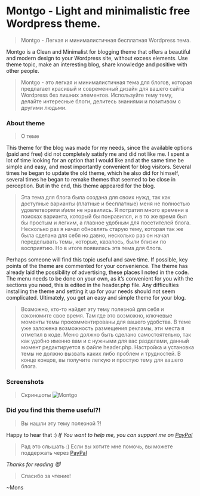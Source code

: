 # Montgo - Light and minimalistic free Wordpress theme.
> Montgo - Легкая и минималистичная бесплатная Wordpress тема.

Montgo is a Clean and Minimalist for blogging theme that offers a beautiful and modern design to your Wordpress site, 
without excess elements. Use theme topic, make an interesting blog, share knowledge and positive with other people.

>Montgo - это легкая и минималистичная тема для блогов, которая предлагает красивый и современный дизайн для вашего сайта Wordpress без лишних элементов. Используйте тему тему, делайте интересные блоги, делитесь знаниями и позитивом с другими людьми.


### About theme
> О теме

This theme for the blog was made for my needs, since the available options (paid and free) did not completely satisfy me and did not like me. I spent a lot of time looking for an option that I would like and at the same time be simple and easy, and most importantly convenient for blog visitors. Several times he began to update the old theme, which he also did for himself, several times he began to remake themes that seemed to be close in perception. But in the end, this theme appeared for the blog.

>Эта тема для блога была создана для своих нужд, так как доступные варианты (платные и бесплатные) меня не полностью удовлетворяли и\или не нравились. Я потратил много времени в поисках варианта, который бы понравился, и в то же время был бы простым и легким, а главное удобным для посетителей блога. Несколько раз я начал обновлять старую тему, которая так же была сделана для себя но давно, несколько раз он начал переделывать темы, которые, казалось, были близки по восприятию. Но в итоге появилась  эта тема для блога.

Perhaps someone will find this topic useful and save time. If possible, key points of the theme are commented for your convenience. The theme has already laid the possibility of advertising, these places I noted in the code. The menu needs to be done on your own, as it’s convenient for you with the sections you need, this is edited in the header.php file. Any difficulties installing the theme and setting it up for your needs should not seem complicated. Ultimately, you get an easy and simple theme for your blog.

>Возможно, кто-то найдет эту тему полезной для себя и сэкономите свое время. Там где это возможно, ключевые моменты темы прокомментированы для вашего удобства. В теме уже заложена возможность размещения рекламы, эти места я отметил в коде. Меню должно быть сделано самостоятельно, так как удобно именно вам и с нужными для вас разделами, данный момент редактируется в файле header.php. Настройка и установка темы не должно вызвать каких либо проблем и трудностей. В конце концов, вы получите легкую и простую тему для вашего блога.

### Screenshots
>Скриншоты
![Montgo](https://github.com/blyamur/Montgo/blob/master/montgo/screenshot.png)

### Did you find this theme useful?!
> Вы нашли эту тему полезной ?!

Happy to hear that :) *If You want to help me, you can support me on [PayPal](https://paypal.me/enkonu)*

> Рад это слышать :) Если вы хотите мне помочь, вы можете поддержать через [PayPal](https://paypal.me/enkonu)

*Thanks for reading :heart_eyes_cat:*
> Спасибо за чтение!

~Mons
